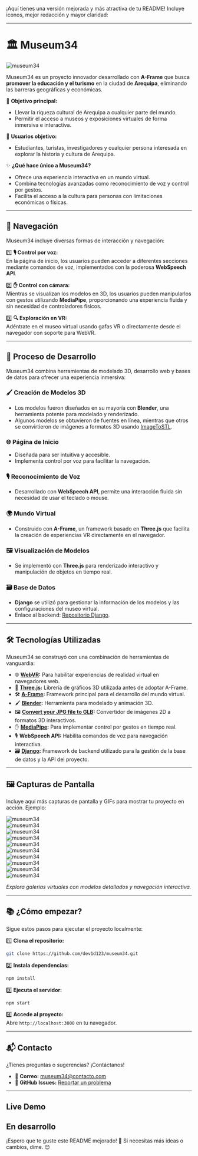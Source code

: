 ¡Aquí tienes una versión mejorada y más atractiva de tu README! Incluye iconos, mejor redacción y mayor claridad:  

---

# 🏛️ Museum34  

![museum34](/readmeImages/screen1.png)  

Museum34 es un proyecto innovador desarrollado con **A-Frame** que busca **promover la educación y el turismo** en la ciudad de **Arequipa**, eliminando las barreras geográficas y económicas.  

🌟 **Objetivo principal:**  
- Llevar la riqueza cultural de Arequipa a cualquier parte del mundo.  
- Permitir el acceso a museos y exposiciones virtuales de forma inmersiva e interactiva.  

👥 **Usuarios objetivo:**  
- Estudiantes, turistas, investigadores y cualquier persona interesada en explorar la historia y cultura de Arequipa.  

✨ **¿Qué hace único a Museum34?**  
- Ofrece una experiencia interactiva en un mundo virtual.  
- Combina tecnologías avanzadas como reconocimiento de voz y control por gestos.  
- Facilita el acceso a la cultura para personas con limitaciones económicas o físicas.  

---

## 🚀 Navegación  

Museum34 incluye diversas formas de interacción y navegación:  

1️⃣ **🎙️ Control por voz:**  
En la página de inicio, los usuarios pueden acceder a diferentes secciones mediante comandos de voz, implementados con la poderosa **WebSpeech API**.  

2️⃣ **✋ Control con cámara:**  
Mientras se visualizan los modelos en 3D, los usuarios pueden manipularlos con gestos utilizando **MediaPipe**, proporcionando una experiencia fluida y sin necesidad de controladores físicos.  

3️⃣ **🔍 Exploración en VR:**  
Adéntrate en el museo virtual usando gafas VR o directamente desde el navegador con soporte para WebVR.  

---

## 🔨 Proceso de Desarrollo  

Museum34 combina herramientas de modelado 3D, desarrollo web y bases de datos para ofrecer una experiencia inmersiva:  

### 🖌️ **Creación de Modelos 3D**  
- Los modelos fueron diseñados en su mayoría con **Blender**, una herramienta potente para modelado y renderizado.  
- Algunos modelos se obtuvieron de fuentes en línea, mientras que otros se convirtieron de imágenes a formatos 3D usando [ImageToSTL](https://imagetostl.com).  

### 🌐 **Página de Inicio**  
- Diseñada para ser intuitiva y accesible.  
- Implementa control por voz para facilitar la navegación.  

### 🎙️ **Reconocimiento de Voz**  
- Desarrollado con **WebSpeech API**, permite una interacción fluida sin necesidad de usar el teclado o mouse.  

### 🌍 **Mundo Virtual**  
- Construido con **A-Frame**, un framework basado en **Three.js** que facilita la creación de experiencias VR directamente en el navegador.  

### 🖼️ **Visualización de Modelos**  
- Se implementó con **Three.js** para renderizado interactivo y manipulación de objetos en tiempo real.  

### 🗃️ **Base de Datos**  
- **Django** se utilizó para gestionar la información de los modelos y las configuraciones del museo virtual.  
- Enlace al backend: [Repositorio Django](https://github.com/dev1d123/Museum_34_Backend).  

---

## 🛠️ Tecnologías Utilizadas  

Museum34 se construyó con una combinación de herramientas de vanguardia:  

- 🌐 **[WebVR](https://webvr.info/):** Para habilitar experiencias de realidad virtual en navegadores web.  
- 🎨 **[Three.js](https://threejs.org/):** Librería de gráficos 3D utilizada antes de adoptar A-Frame.  
- 🛠️ **[A-Frame](https://aframe.io/):** Framework principal para el desarrollo del mundo virtual.  
- 🖌️ **[Blender](https://www.blender.org/):** Herramienta para modelado y animación 3D.  
- 🖼️ **[Convert your JPG file to GLB](https://imagetostl.com/):** Convertidor de imágenes 2D a formatos 3D interactivos.  
- ✋ **[MediaPipe](https://mediapipe.dev/):** Para implementar control por gestos en tiempo real.  
- 🎙️ **WebSpeech API:** Habilita comandos de voz para navegación interactiva.  
- 🗃️ **[Django](https://www.djangoproject.com/):** Framework de backend utilizado para la gestión de la base de datos y la API del proyecto.  

---

## 🖼️ Capturas de Pantalla  

Incluye aquí más capturas de pantalla y GIFs para mostrar tu proyecto en acción. Ejemplo:  

![museum34](/readmeImages/screen1.png)  
![museum34](/readmeImages/img1.png)  
![museum34](/readmeImages/img2.png)  
![museum34](/readmeImages/img3.png)  
![museum34](/readmeImages/img4.png)  
![museum34](/readmeImages/img5.png)  
![museum34](/readmeImages/img6.png)  
![museum34](/readmeImages/img7.png)  
![museum34](/readmeImages/img8.png)  
![museum34](/readmeImages/img9.png)  

*Explora galerías virtuales con modelos detallados y navegación interactiva.*  

---

## 📚 ¿Cómo empezar?  

Sigue estos pasos para ejecutar el proyecto localmente:  

1️⃣ **Clona el repositorio:**  
```bash
git clone https://github.com/dev1d123/museum34.git
```  

2️⃣ **Instala dependencias:**  
```bash
npm install
```  

3️⃣ **Ejecuta el servidor:**  
```bash
npm start
```  

4️⃣ **Accede al proyecto:**  
Abre `http://localhost:3000` en tu navegador.  

---

## 📬 Contacto  

¿Tienes preguntas o sugerencias? ¡Contáctanos!  
- 📧 **Correo:** museum34@contacto.com  
- 🐙 **GitHub Issues:** [Reportar un problema](https://github.com/dev1d123/museum34/issues)  

---

## Live Demo

En desarrollo
---

¡Espero que te guste este README mejorado! 🚀 Si necesitas más ideas o cambios, dime. 😊